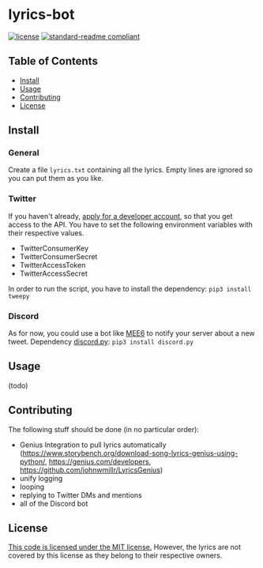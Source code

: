 # lyrics-bot

[![license](https://img.shields.io/github/license/randomC0der/lyrics-bot.svg)](LICENSE)
[![standard-readme compliant](https://img.shields.io/badge/readme%20style-standard-brightgreen.svg?style=flat-square)](https://github.com/RichardLitt/standard-readme)

## Table of Contents

- [Install](#install)
- [Usage](#usage)
- [Contributing](#contributing)
- [License](#license)

## Install

### General

Create a file `lyrics.txt` containing all the lyrics.
Empty lines are ignored so you can put them as you like.

### Twitter

If you haven't already, [apply for a developer account](https://developer.twitter.com/en/apply-for-access), so that you get access to the API.
You have to set the following environment variables with their respective values.

- TwitterConsumerKey
- TwitterConsumerSecret
- TwitterAccessToken
- TwitterAccessSecret

In order to run the script, you have to install the dependency: `pip3 install tweepy`

### Discord

As for now, you could use a bot like [MEE6](https://mee6.xyz) to notify your server about a new tweet.
Dependency [discord.py](https://github.com/Rapptz/discord.py): `pip3 install discord.py`

## Usage

(todo)

## Contributing

The following stuff should be done (in no particular order):

- Genius Integration to pull lyrics automatically (<https://www.storybench.org/download-song-lyrics-genius-using-python/>, <https://genius.com/developers>, <https://github.com/johnwmillr/LyricsGenius>)
- unify logging
- looping
- replying to Twitter DMs and mentions
- all of the Discord bot

## License

[This code is licensed under the MIT license.](../LICENSE)
However, the lyrics are not covered by this license as they belong to their respective owners.
